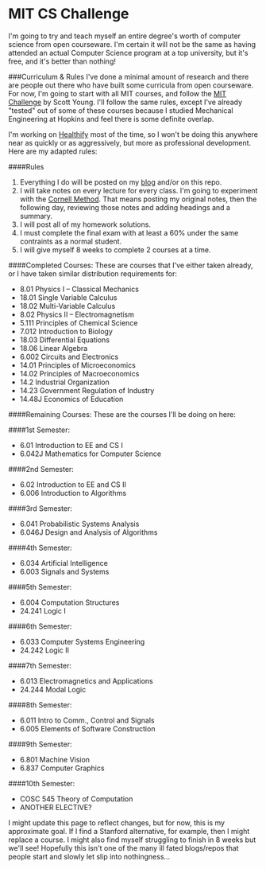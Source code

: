 # MIT CS Challenge

I'm going to try and teach myself an entire degree's worth of computer science from open courseware. I'm certain it will not be the same as having attended an actual Computer Science program at a top university, but it's free, and it's better than nothing!

###Curriculum & Rules
I've done a minimal amount of research and there are people out there who have built some curricula from open courseware. For now, I'm going to start with all MIT courses, and follow the [MIT Challenge](http://www.scotthyoung.com/blog/mit-challenge/) by Scott Young. I'll follow the same rules, except I've already "tested" out of some of these courses because I studied Mechanical Engineering at Hopkins and feel there is some definite overlap.

I'm working on [Healthify](www.healthify.us) most of the time, so I won't be doing this anywhere near as quickly or as aggressively, but more as professional development. Here are my adapted rules:

####Rules

1. Everything I do will be posted on my [blog](blog.golfymcg.com) and/or on this repo.
2. I will take notes on every lecture for every class. I'm going to experiment with the [Cornell Method](http://coe.jmu.edu/learningtoolbox/cornellnotes.html). That means posting my original notes, then the following day, reviewing those notes and adding headings and a summary.
3. I will post all of my homework solutions.
4. I must complete the final exam with at least a 60% under the same contraints as a normal student.
5. I will give myself 8 weeks to complete 2 courses at a time.

####Completed Courses:
These are courses that I've either taken already, or I have taken similar distribution requirements for:

 - 8.01	Physics I – Classical Mechanics
 - 18.01	Single Variable Calculus
 - 18.02	Multi-Variable Calculus
 - 8.02	Physics II – Electromagnetism
 - 5.111	Principles of Chemical Science
 - 7.012	Introduction to Biology
 - 18.03	Differential Equations
 - 18.06	Linear Algebra
 - 6.002	Circuits and Electronics
 - 14.01	Principles of Microeconomics
 - 14.02	Principles of Macroeconomics
 - 14.2	Industrial Organization
 - 14.23	Government Regulation of Industry
 - 14.48J	Economics of Education

####Remaining Courses:
These are the courses I'll be doing on here:

 ####1st Semester:
 - 6.01	Introduction to EE and CS I
 - 6.042J Mathematics for Computer Science
 
 ####2nd Semester:
 - 6.02	Introduction to EE and CS II
 - 6.006 Introduction to Algorithms

 ####3rd Semester:
 - 6.041 Probabilistic Systems Analysis
 - 6.046J Design and Analysis of Algorithms

 ####4th Semester:
 - 6.034 Artificial Intelligence
 - 6.003 Signals and Systems
 
 ####5th Semester:
 - 6.004	Computation Structures
 - 24.241	Logic I
 
 ####6th Semester:
 - 6.033 Computer Systems Engineering
 - 24.242 Logic II
 
 ####7th Semester:
 - 6.013 Electromagnetics and Applications
 - 24.244 Modal Logic
 
 ####8th Semester:
 - 6.011 Intro to Comm., Control and Signals
 - 6.005 Elements of Software Construction
 
 ####9th Semester:
 - 6.801 Machine Vision
 - 6.837 Computer Graphics
 
 ####10th Semester:
 - COSC 545	Theory of Computation
 - ANOTHER ELECTIVE?

I might update this page to reflect changes, but for now, this is my approximate goal. If I find a Stanford alternative, for example, then I might replace a course. I might also find myself struggling to finish in 8 weeks but we'll see! Hopefully this isn't one of the many ill fated blogs/repos that people start and slowly let slip into nothingness...
